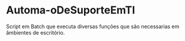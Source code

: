 # Automa-oDeSuporteEmTI
Script em Batch que executa diversas funções que são necessarias em âmbientes de escritório.
